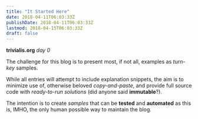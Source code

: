 ```yaml
---
title: "It Started Here"
date: 2018-04-11T06:03:33Z
publishDate: 2018-04-11T06:03:33Z
lastmod: 2018-04-15T06:03:33Z
draft: false
---
```


**trivialis.org** *day 0*

The challenge for this blog is to present most, if not all, examples as *turn-key* samples.

While all entries will attempt to include explanation snippets, the aim is to minimize use of, otherwise beloved *copy-and-paste*, and provide full source code with *ready-to-run solutions* (did anyone said **immutable**?).
<!--more-->

The intention is to create *samples* that can be **tested** and **automated** as this is, IMHO, the only human possible way to maintain the blog.
